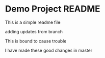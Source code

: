 # Demo Project README

This is a simple readme file

adding updates from branch

This is bound to cause trouble

I have made these good changes in master

